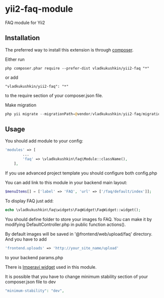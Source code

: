 # yii2-faq-module
FAQ module for Yii2

## Installation

The preferred way to install this extension is through [composer](http://getcomposer.org/download/).

Either run

```
php composer.phar require --prefer-dist vladkukushkin/yii2-faq "*"
```

or add

```
"vladkukushkin/yii2-faq": "*"
```

to the require section of your composer.json file.

Make migration
```php
php yii migrate --migrationPath=@vendor/vladkukushkin/yii2-faq/migrations/
```

## Usage

You should add module to your config:

```php
'modules' => [
        ...
        'faq' => \vladkukushkin\faq\Module::className(),
    ],
```
If you use advanced project template you should configure both config.php

You can add link to this module in your backend main layout:
```php
$menuItems[] = ['label' => 'FAQ', 'url' => ['/faq/default/index']];
```
 
To display FAQ just add:
```php
echo \vladkukushkin\faq\widgets\FaqWidget\FaqWidget::widget();
```

You should define folder to store your images fo FAQ. You can make it by modifying
DefaultController.php in public function actions().

By default images will be saved in '@frontend/web/upload/faq' directory.
And you have to add 
```php
'frontend.uploads' => 'http://your_site_name/upload'
```
to your backend params.php


There is [Imperavi widget](https://github.com/vova07/yii2-imperavi-widget)
used in this module.



It is possible that you have to change minimum stability section of your 
composer.json file to dev
```php
"minimum-stability": "dev",
```

